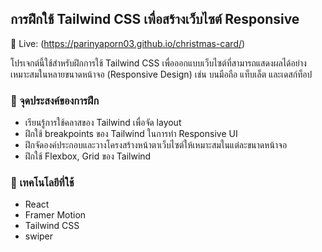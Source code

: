 ## การฝึกใช้ Tailwind CSS เพื่อสร้างเว็บไซต์ Responsive
🔗 Live: (https://parinyaporn03.github.io/christmas-card/)

โปรเจกต์นี้ใช้สำหรับฝึกการใช้ Tailwind CSS เพื่อออกแบบเว็บไซต์ที่สามารถแสดงผลได้อย่างเหมาะสมในหลายขนาดหน้าจอ (Responsive Design) เช่น บนมือถือ แท็บเล็ต และเดสก์ท็อป

### 🎯 จุดประสงค์ของการฝึก
- เรียนรู้การใช้คลาสของ Tailwind เพื่อจัด layout
- ฝึกใช้ breakpoints ของ Tailwind ในการทำ Responsive UI
- ฝึกจัดองค์ประกอบและวางโครงสร้างหน้าตาเว็บไซต์ให้เหมาะสมในแต่ละขนาดหน้าจอ
- ฝึกใช้ Flexbox, Grid ของ Tailwind

### 🧩 เทคโนโลยีที่ใช้
* React
* Framer Motion
* Tailwind CSS
* swiper
